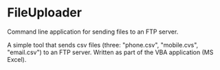 # FileUploader
Command line application for sending files to an FTP server.

A simple tool that sends csv files (three: "phone.csv", "mobile.cvs", "email.csv") to an FTP server. Written as part of the VBA application (MS Excel).
